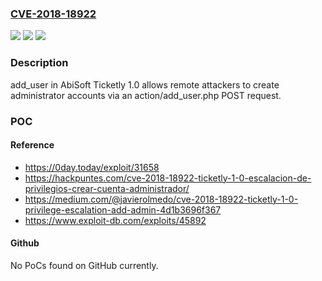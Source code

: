 ### [CVE-2018-18922](https://cve.mitre.org/cgi-bin/cvename.cgi?name=CVE-2018-18922)
![](https://img.shields.io/static/v1?label=Product&message=n%2Fa&color=blue)
![](https://img.shields.io/static/v1?label=Version&message=n%2Fa&color=blue)
![](https://img.shields.io/static/v1?label=Vulnerability&message=n%2Fa&color=brighgreen)

### Description

add_user in AbiSoft Ticketly 1.0 allows remote attackers to create administrator accounts via an action/add_user.php POST request.

### POC

#### Reference
- https://0day.today/exploit/31658
- https://hackpuntes.com/cve-2018-18922-ticketly-1-0-escalacion-de-privilegios-crear-cuenta-administrador/
- https://medium.com/@javierolmedo/cve-2018-18922-ticketly-1-0-privilege-escalation-add-admin-4d1b3696f367
- https://www.exploit-db.com/exploits/45892

#### Github
No PoCs found on GitHub currently.

